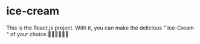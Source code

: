 # ice-cream
This is the React.js project. With it, you can make the delicious " Ice-Cream " of your choice.🤷‍♂️🍦🍧🍨😋
